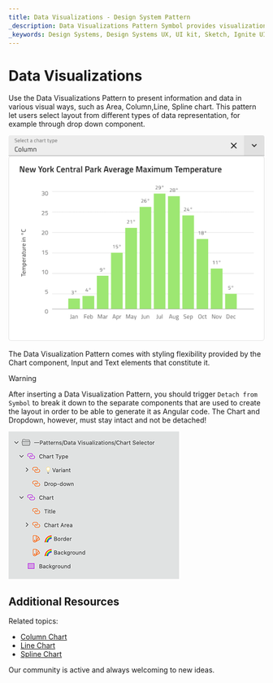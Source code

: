 ```yaml
---
title: Data Visualizations - Design System Pattern
_description: Data Visualizations Pattern Symbol provides visualization of data or information in various layouts and representations.
_keywords: Design Systems, Design Systems UX, UI kit, Sketch, Ignite UI for Angular, Sketch to Angular, Angular, Angular Design System, Export code from Sketch, Design Kits for Angular, Sketch HTML, Sketch to HTML, Sketch UI kits
---
```


# Data Visualizations

Use the Data Visualizations Pattern to present information and data in various visual ways, such as Area, Column,Line, Spline chart. This pattern let users select layout from different types of data representation, for example through drop down component.

<img class="responsive-img" src="../images/data_visualizations.png" srcset="../images/data_visualizations@2x.png 2x" />

The Data Visualization Pattern comes with styling flexibility provided by the Chart component, Input and Text elements that constitute it.

> [!WARNING]
> After inserting a Data Visualization Pattern, you should trigger `Detach from Symbol` to break it down to the separate components that are used to create the layout in order to be able to generate it as Angular code. The Chart and Dropdown, however, must stay intact and not be detached!

<img class="responsive-img" src="../images/data_visualizations_detach.png"  srcset="../images/data_visualizations_detach@2x.png 2x" />

## Additional Resources

Related topics:

- [Column Chart](../components/column-chart.md)
- [Line Chart](../components/line-chart.md)
- [Spline Chart](../components/spline-chart.md)
  <div class="divider--half"></div>

Our community is active and always welcoming to new ideas.


